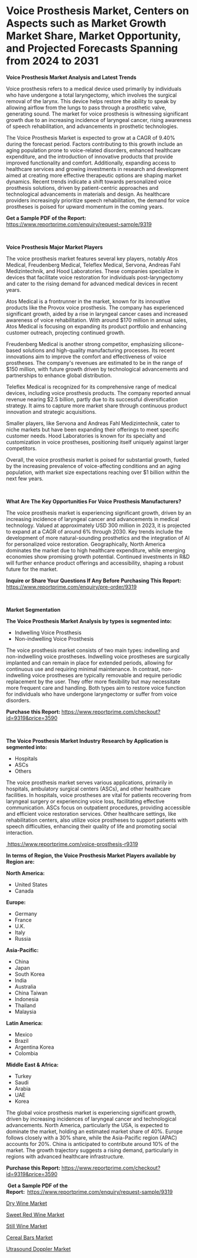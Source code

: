 <p><h1>Voice Prosthesis Market, Centers on Aspects such as Market Growth Market Share, Market Opportunity, and Projected Forecasts Spanning from 2024 to 2031</h1></p><p><strong>Voice Prosthesis Market Analysis and Latest Trends</strong></p>
<p><p>Voice prosthesis refers to a medical device used primarily by individuals who have undergone a total laryngectomy, which involves the surgical removal of the larynx. This device helps restore the ability to speak by allowing airflow from the lungs to pass through a prosthetic valve, generating sound. The market for voice prosthesis is witnessing significant growth due to an increasing incidence of laryngeal cancer, rising awareness of speech rehabilitation, and advancements in prosthetic technologies.</p><p>The Voice Prosthesis Market is expected to grow at a CAGR of 9.40% during the forecast period. Factors contributing to this growth include an aging population prone to voice-related disorders, enhanced healthcare expenditure, and the introduction of innovative products that provide improved functionality and comfort. Additionally, expanding access to healthcare services and growing investments in research and development aimed at creating more effective therapeutic options are shaping market dynamics. Recent trends indicate a shift towards personalized voice prosthesis solutions, driven by patient-centric approaches and technological advancements in materials and design. As healthcare providers increasingly prioritize speech rehabilitation, the demand for voice prostheses is poised for upward momentum in the coming years.</p></p>
<p><strong>Get a Sample PDF of the Report:&nbsp;</strong> <a href="https://www.reportprime.com/enquiry/request-sample/9319?utm_campaign=1551&utm_medium=2&utm_source=Github&utm_content=ia&utm_term=18102024&utm_id=voice-prosthesis">https://www.reportprime.com/enquiry/request-sample/9319</a></p>
<p>&nbsp;</p>
<p><strong>Voice Prosthesis Major Market Players</strong></p>
<p><p>The voice prosthesis market features several key players, notably Atos Medical, Freudenberg Medical, Teleflex Medical, Servona, Andreas Fahl Medizintechnik, and Hood Laboratories. These companies specialize in devices that facilitate voice restoration for individuals post-laryngectomy and cater to the rising demand for advanced medical devices in recent years.</p><p>Atos Medical is a frontrunner in the market, known for its innovative products like the Provox voice prosthesis. The company has experienced significant growth, aided by a rise in laryngeal cancer cases and increased awareness of voice rehabilitation. With around $170 million in annual sales, Atos Medical is focusing on expanding its product portfolio and enhancing customer outreach, projecting continued growth.</p><p>Freudenberg Medical is another strong competitor, emphasizing silicone-based solutions and high-quality manufacturing processes. Its recent innovations aim to improve the comfort and effectiveness of voice prostheses. The company's revenues are estimated to be in the range of $150 million, with future growth driven by technological advancements and partnerships to enhance global distribution.</p><p>Teleflex Medical is recognized for its comprehensive range of medical devices, including voice prosthesis products. The company reported annual revenue nearing $2.5 billion, partly due to its successful diversification strategy. It aims to capture more market share through continuous product innovation and strategic acquisitions.</p><p>Smaller players, like Servona and Andreas Fahl Medizintechnik, cater to niche markets but have been expanding their offerings to meet specific customer needs. Hood Laboratories is known for its specialty and customization in voice prostheses, positioning itself uniquely against larger competitors.</p><p>Overall, the voice prosthesis market is poised for substantial growth, fueled by the increasing prevalence of voice-affecting conditions and an aging population, with market size expectations reaching over $1 billion within the next few years.</p></p>
<p>&nbsp;</p>
<p><strong>What Are The Key Opportunities For Voice Prosthesis Manufacturers?</strong></p>
<p><p>The voice prosthesis market is experiencing significant growth, driven by an increasing incidence of laryngeal cancer and advancements in medical technology. Valued at approximately USD 300 million in 2023, it is projected to expand at a CAGR of around 6% through 2030. Key trends include the development of more natural-sounding prosthetics and the integration of AI for personalized voice restoration. Geographically, North America dominates the market due to high healthcare expenditure, while emerging economies show promising growth potential. Continued investments in R&D will further enhance product offerings and accessibility, shaping a robust future for the market.</p></p>
<p><strong>Inquire or Share Your Questions If Any Before Purchasing This Report:</strong> <a href="https://www.reportprime.com/enquiry/pre-order/9319?utm_campaign=1551&utm_medium=2&utm_source=Github&utm_content=ia&utm_term=18102024&utm_id=voice-prosthesis">https://www.reportprime.com/enquiry/pre-order/9319</a></p>
<p>&nbsp;</p>
<p><strong>Market Segmentation</strong></p>
<p><strong>The Voice Prosthesis Market Analysis by types is segmented into:</strong></p>
<p><ul><li>Indwelling Voice Prosthesis</li><li>Non-indwelling Voice Prosthesis</li></ul></p>
<p><p>The voice prosthesis market consists of two main types: indwelling and non-indwelling voice prostheses. Indwelling voice prostheses are surgically implanted and can remain in place for extended periods, allowing for continuous use and requiring minimal maintenance. In contrast, non-indwelling voice prostheses are typically removable and require periodic replacement by the user. They offer more flexibility but may necessitate more frequent care and handling. Both types aim to restore voice function for individuals who have undergone laryngectomy or suffer from voice disorders.</p></p>
<p><strong>Purchase this Report:&nbsp;</strong><a href="https://www.reportprime.com/checkout?id=9319&price=3590&utm_campaign=1551&utm_medium=2&utm_source=Github&utm_content=ia&utm_term=18102024&utm_id=voice-prosthesis">https://www.reportprime.com/checkout?id=9319&price=3590</a></p>
<p>&nbsp;</p>
<p><strong>The Voice Prosthesis Market Industry Research by Application is segmented into:</strong></p>
<p><ul><li>Hospitals</li><li>ASCs</li><li>Others</li></ul></p>
<p><p>The voice prosthesis market serves various applications, primarily in hospitals, ambulatory surgical centers (ASCs), and other healthcare facilities. In hospitals, voice prostheses are vital for patients recovering from laryngeal surgery or experiencing voice loss, facilitating effective communication. ASCs focus on outpatient procedures, providing accessible and efficient voice restoration services. Other healthcare settings, like rehabilitation centers, also utilize voice prostheses to support patients with speech difficulties, enhancing their quality of life and promoting social interaction.</p></p>
<p><a href="https://www.reportprime.com/voice-prosthesis-r9319?utm_campaign=1551&utm_medium=2&utm_source=Github&utm_content=ia&utm_term=18102024&utm_id=voice-prosthesis">&nbsp;https://www.reportprime.com/voice-prosthesis-r9319</a></p>
<p><strong>In terms of Region, the Voice Prosthesis Market Players available by Region are:</strong></p>
<p>
    <p> <strong> North America: </strong>
        <ul>
            <li>United States</li>
            <li>Canada</li>
        </ul>
        </p> 
    <p> <strong> Europe: </strong>
        <ul>
            <li>Germany</li>
            <li>France</li>
            <li>U.K.</li>
            <li>Italy</li>
            <li>Russia</li>
        </ul>
        </p> 
    <p> <strong> Asia-Pacific: </strong>
        <ul>
            <li>China</li>
            <li>Japan</li>
            <li>South Korea</li>
            <li>India</li>
            <li>Australia</li>
            <li>China Taiwan</li>
            <li>Indonesia</li>
            <li>Thailand</li>
            <li>Malaysia</li>
        </ul>
        </p> 
    <p> <strong> Latin America: </strong>
        <ul>
            <li>Mexico</li>
            <li>Brazil</li>
            <li>Argentina Korea</li>
            <li>Colombia</li>
        </ul>
        </p> 
    <p> <strong> Middle East & Africa: </strong>
        <ul>
            <li>Turkey</li>
            <li>Saudi</li>
            <li>Arabia</li>
            <li>UAE</li>
            <li>Korea</li>
        </ul>
    </p>
    </p>
<p><p>The global voice prosthesis market is experiencing significant growth, driven by increasing incidences of laryngeal cancer and technological advancements. North America, particularly the USA, is expected to dominate the market, holding an estimated market share of 40%. Europe follows closely with a 30% share, while the Asia-Pacific region (APAC) accounts for 20%. China is anticipated to contribute around 10% of the market. The growth trajectory suggests a rising demand, particularly in regions with advanced healthcare infrastructure.</p></p>
<p><strong>Purchase this Report: </strong><a href="https://www.reportprime.com/checkout?id=9319&price=3590&utm_campaign=1551&utm_medium=2&utm_source=Github&utm_content=ia&utm_term=18102024&utm_id=voice-prosthesis">https://www.reportprime.com/checkout?id=9319&price=3590</a></p>
<p>&nbsp;<strong>Get a Sample PDF of the Report:&nbsp;&nbsp;</strong><a href="https://www.reportprime.com/enquiry/request-sample/9319?utm_campaign=1551&utm_medium=2&utm_source=Github&utm_content=ia&utm_term=18102024&utm_id=voice-prosthesis">https://www.reportprime.com/enquiry/request-sample/9319</a></p>
<p><strong></strong></p>
<p><p><a href="https://www.linkedin.com/pulse/global-dry-wine-market-landscape-future-trends-strategic-yje7e?utm_campaign=1551&utm_medium=2&utm_source=Github&utm_content=ia&utm_term=18102024&utm_id=voice-prosthesis">Dry Wine Market</a></p><p><a href="https://www.linkedin.com/pulse/market-insights-global-sweet-red-wine-forecast-innovation-idime?utm_campaign=1551&utm_medium=2&utm_source=Github&utm_content=ia&utm_term=18102024&utm_id=voice-prosthesis">Sweet Red Wine Market</a></p><p><a href="https://www.linkedin.com/pulse/still-wine-mosaic-piecing-together-global-market-dynamics-zeq8e?utm_campaign=1551&utm_medium=2&utm_source=Github&utm_content=ia&utm_term=18102024&utm_id=voice-prosthesis">Still Wine Market</a></p><p><a href="https://www.linkedin.com/pulse/cereal-bars-market-global-regional-analysis-2024-2031-gtxme?utm_campaign=1551&utm_medium=2&utm_source=Github&utm_content=ia&utm_term=18102024&utm_id=voice-prosthesis">Cereal Bars Market</a></p><p><a href="https://github.com/JakirUddin511/Market-Research-Report-List-1/blob/main/utrasound-doppler-market.md?utm_campaign=1551&utm_medium=2&utm_source=Github&utm_content=ia&utm_term=18102024&utm_id=voice-prosthesis">Utrasound Doppler Market</a></p></p>